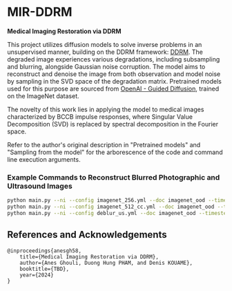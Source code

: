 # MIR-DDRM
**Medical Imaging Restoration via DDRM**

This project utilizes diffusion models to solve inverse problems in an unsupervised manner, building on the DDRM framework: [DDRM](https://github.com/bahjat-kawar/ddrm/tree/master). The degraded image experiences various degradations, including subsampling and blurring, alongside Gaussian noise corruption. The model aims to reconstruct and denoise the image from both observation and model noise by sampling in the SVD space of the degradation matrix. Pretrained models used for this purpose are sourced from [OpenAI - Guided Diffusion](https://github.com/openai/guided-diffusion), trained on the ImageNet dataset.

The novelty of this work lies in applying the model to medical images characterized by BCCB impulse responses, where Singular Value Decomposition (SVD) is replaced by spectral decomposition in the Fourier space.

Refer to the author's original description in "Pretrained models" and "Sampling from the model" for the arborescence of the code and command line execution arguments.

### Example Commands to Reconstruct Blurred Photographic and Ultrasound Images

```bash
python main.py --ni --config imagenet_256.yml --doc imagenet_ood --timesteps 20 --eta 0.85 --etaB 1 --deg deblur_bccb --sigma_0 0 -i deblur_imgnet_256_sigma_0
python main.py --ni --config imagenet_512_cc.yml --doc imagenet_ood --timesteps 20 --eta 0.85 --etaB 1 --deg deblur_bccb --sigma_0 0 -i deblur_imgnet__512_sigma_0
python main.py --ni --config deblur_us.yml --doc imagenet_ood --timesteps 20 --eta 0.85 --etaB 1 --deg deblur_bccb --sigma_0 0 -i deblur_us_sigma_0
```

## References and Acknowledgements
```
@inproceedings{anesgh58,
    title={Medical Imaging Restoration via DDRM},
    author={Anes Ghouli, Duong Hung PHAM, and Denis KOUAME},
    booktitle={TBD},
    year={2024}
}
```
